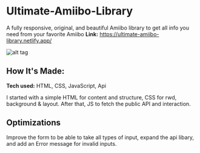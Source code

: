 # Ultimate-Amiibo-Library

A fully responsive, original, and beautiful Amiibo library to get all info you need from your favorite Amiibo
**Link:** https://ultimate-amiibo-library.netlify.app/

![alt tag](https://i.ibb.co/HFRFg1W/amiibo-library.png)

## How It's Made:

**Tech used:** HTML, CSS, JavaScript, Api

I started with a simple HTML for content and structure, CSS for rwd, background & layout. After that, JS to fetch the public API and interaction. 


## Optimizations

Improve the form to be able to take all types of input, expand the api libary, and add an Error message for invalid inputs.
